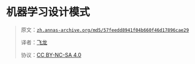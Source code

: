# 机器学习设计模式

> 原文：[`zh.annas-archive.org/md5/57feedd8941f04b660f46d17896cae29`](https://zh.annas-archive.org/md5/57feedd8941f04b660f46d17896cae29)
> 
> 译者：[飞龙](https://github.com/wizardforcel)
> 
> 协议：[CC BY-NC-SA 4.0](http://creativecommons.org/licenses/by-nc-sa/4.0/)